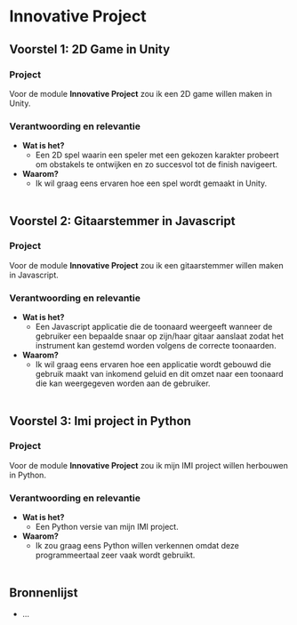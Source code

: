 # Innovative Project 

## **Voorstel 1: 2D Game in Unity**

### Project

Voor de module **Innovative Project** zou ik een 2D game willen maken in Unity.  

### Verantwoording en relevantie
- **Wat is het?**
    - Een 2D spel waarin een speler met een gekozen karakter probeert om obstakels te ontwijken en zo succesvol tot de finish navigeert.
- **Waarom?**
    - Ik wil graag eens ervaren hoe een spel wordt gemaakt in Unity.
&nbsp;  
&nbsp; 

## **Voorstel 2: Gitaarstemmer in Javascript**

### Project

Voor de module **Innovative Project** zou ik een gitaarstemmer willen maken in Javascript.  

### Verantwoording en relevantie
- **Wat is het?**
    - Een Javascript applicatie die de toonaard weergeeft wanneer de gebruiker een bepaalde snaar op zijn/haar gitaar aanslaat zodat het instrument kan gestemd worden volgens de correcte toonaarden.
- **Waarom?**
    - Ik wil graag eens ervaren hoe een applicatie wordt gebouwd die gebruik maakt van inkomend geluid en dit omzet naar een toonaard die kan weergegeven worden aan de gebruiker.
&nbsp;  
&nbsp; 

## **Voorstel 3: Imi project in Python**

### Project

Voor de module **Innovative Project** zou ik mijn IMI project willen herbouwen in Python.  

### Verantwoording en relevantie
- **Wat is het?**
    - Een Python versie van mijn IMI project.
- **Waarom?**
    - Ik zou graag eens Python willen verkennen omdat deze programmeertaal zeer vaak wordt gebruikt.
&nbsp;  
&nbsp; 

## Bronnenlijst
- ...
